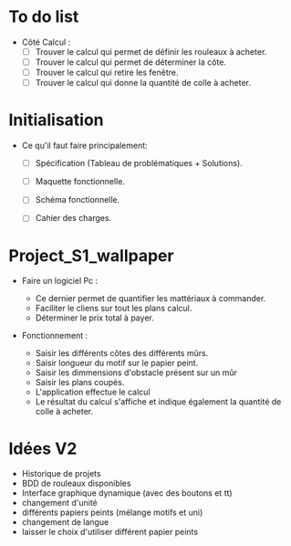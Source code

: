 # To do list

- Côté Calcul :
    - [ ] Trouver le calcul qui permet de définir les rouleaux à acheter.
    - [ ] Trouver le calcul qui permet de déterminer la côte.
    - [ ] Trouver le calcul qui retire les fenêtre.
    - [ ] Trouver le calcul qui donne la quantité de colle à acheter.

# Initialisation

- Ce qu'il faut faire principalement:
    - [ ] Spécification (Tableau de problématiques + Solutions).
    - [ ] Maquette fonctionnelle.
    - [ ] Schéma fonctionnelle.
    - [ ] Cahier des charges.


# Project_S1_wallpaper

- Faire un logiciel Pc :
    - Ce dernier permet de quantifier les mattériaux à commander.
    - Faciliter le cliens sur tout les plans calcul.
    - Déterminer le prix total à payer.

- Fonctionnement :
    - Saisir les différents côtes des différents mûrs.
    - Saisir longueur du motif sur le papier peint.
    - Saisir les dimmensions d'obstacle présent sur un mûr
    - Saisir les plans coupés.
    - L'application effectue le calcul
    - Le résultat du calcul s'affiche et indique également la quantité de colle à acheter.

# Idées V2

- Historique de projets
- BDD de rouleaux disponibles
- Interface graphique dynamique (avec des boutons et tt)
- changement d'unité
- différents papiers peints (mélange motifs et uni)
- changement de langue
- laisser le choix d'utiliser différent papier peints
